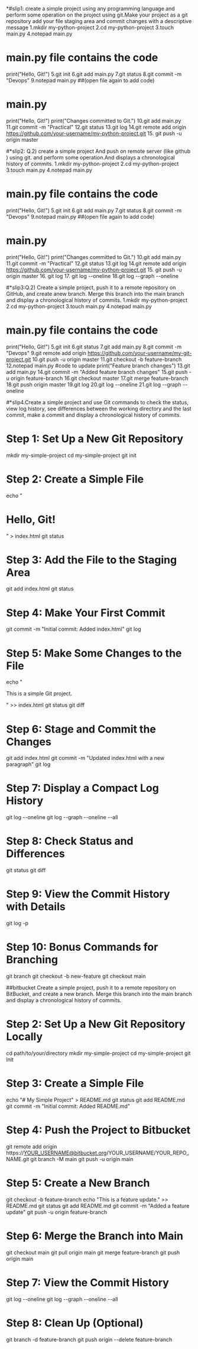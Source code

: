 *#slip1: create a simple project using any programming language and perform some operation on the project using git.Make your project as a git repository add your file staging area and commit changes with a descriptive message
1.mkdir my-python-project
2.cd my-python-project
3.touch main.py
4.notepad main.py
# main.py file contains the code
print("Hello, Git!")
5.git init
6.git add main.py
7.git status
8.git commit -m "Devops"
9.notepad main.py
##(open file again to add code)
# main.py
print("Hello, Git!")
print("Changes committed to Git.")
10.git add main.py
11.git commit -m "Practical"
12.git status
13.git log
14.git remote add origin https://github.com/your-username/my-python-project.git
15. git push -u origin master

#*slip2: Q.2) create a simple project And push on remote server (like github ) using git. and perform some operation.And displays a chronological history of commits.
1.mkdir my-python-project
2.cd my-python-project
3.touch main.py
4.notepad main.py
# main.py file contains the code
print("Hello, Git!")
5.git init
6.git add main.py
7.git status
8.git commit -m "Devops"
9.notepad main.py
##(open file again to add code)
# main.py
print("Hello, Git!")
print("Changes committed to Git.")
10.git add main.py
11.git commit -m "Practical"
12.git status
13.git log
14.git remote add origin https://github.com/your-username/my-python-project.git
15. git push -u origin master
16. git log
17. git log --oneline
18.git log --graph --oneline

#*slip3:Q.2) Create a simple project, push it to a remote repository on GitHub, and create anew branch. Merge this branch into the main branch and display a chronological history of commits. 
1.mkdir my-python-project
2.cd my-python-project
3.touch main.py
4.notepad main.py
# main.py file contains the code
print("Hello, Git!")
5.git init
6.git status
7.git add main.py
8.git commit -m "Devops"
9.git remote add origin https://github.com/your-username/my-git-project.git
10.git push -u origin master
11.git checkout -b feature-branch
12.notepad main.py
#code to update
print("Feature branch changes")
13.git add main.py
14.git commit -m "Added feature branch changes"
15.git push -u origin feature-branch
16.git checkout master
17.git merge feature-branch
18.git push origin master
19.git log
20.git log --oneline
21.git log --graph --oneline

#*slip4.Create a simple project and use Git commands to check the status, view log history, see differences between the working directory and the last commit, make a commit and display a
chronological history of commits. 
 # Step 1: Set Up a New Git Repository

mkdir my-simple-project
cd my-simple-project
git init

# Step 2: Create a Simple File
echo "<h1>Hello, Git!</h1>" > index.html
git status

# Step 3: Add the File to the Staging Area
git add index.html
git status

# Step 4: Make Your First Commit
git commit -m "Initial commit: Added index.html"
git log

# Step 5: Make Some Changes to the File
echo "<p>This is a simple Git project.</p>" >> index.html
git status
git diff

# Step 6: Stage and Commit the Changes
git add index.html
git commit -m "Updated index.html with a new paragraph"
git log

# Step 7: Display a Compact Log History
git log --oneline
git log --graph --oneline --all

# Step 8: Check Status and Differences
git status
git diff

# Step 9: View the Commit History with Details
git log -p

# Step 10: Bonus Commands for Branching
git branch
git checkout -b new-feature
git checkout main

##bitbucket Create a simple project, push it to a remote repository on BitBucket, and create a
new branch. Merge this branch into the main branch and display a chronological
history of commits.
# Step 2: Set Up a New Git Repository Locally
cd path/to/your/directory
mkdir my-simple-project
cd my-simple-project
git init

# Step 3: Create a Simple File
echo "# My Simple Project" > README.md
git status
git add README.md
git commit -m "Initial commit: Added README.md"

# Step 4: Push the Project to Bitbucket
git remote add origin https://YOUR_USERNAME@bitbucket.org/YOUR_USERNAME/YOUR_REPO_NAME.git
git branch -M main
git push -u origin main

# Step 5: Create a New Branch
git checkout -b feature-branch
echo "This is a feature update." >> README.md
git status
git add README.md
git commit -m "Added a feature update"
git push -u origin feature-branch

# Step 6: Merge the Branch into Main
git checkout main
git pull origin main
git merge feature-branch
git push origin main

# Step 7: View the Commit History
git log --oneline
git log --graph --oneline --all

# Step 8: Clean Up (Optional)
git branch -d feature-branch
git push origin --delete feature-branch



